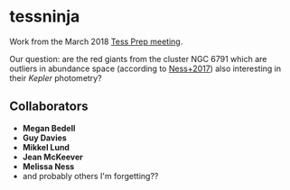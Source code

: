 # tessninja

Work from the March 2018 [Tess Prep meeting](http://tess.ninja/).

Our question: are the red giants from the cluster NGC 6791 which are outliers in abundance space (according to [Ness+2017](https://arxiv.org/abs/1701.07829)) also interesting in their *Kepler* photometry?

## Collaborators
- **Megan Bedell**
- **Guy Davies**
- **Mikkel Lund**
- **Jean McKeever**
- **Melissa Ness**
- and probably others I'm forgetting??
